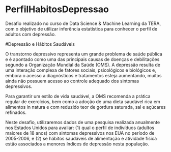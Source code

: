 # PerfilHabitosDepressao
Desafio realizado no curso de Data Science &amp; Machine Learning da TERA, com o objetivo de utilizar inferência estatística para conhecer o perfil de adultos com depressão.  

#Depressão e Hábitos Saudáveis

O transtorno depressivo representa um grande problema de saúde pública e é apontado como uma das principais causas de doenças e debilitações segundo a Organização Mundial da Saúde (OMS). A depressão resulta de uma interação complexa de fatores sociais, psicológicos e biológicos e, embora o acesso a diagnósticos e tratamentos esteja aumentando, muitos ainda não possuem acesso ao controle adequado dos sintomas depressivos.

Para garantir um estilo de vida saudável, a OMS recomenda a prática regular de exercícios, bem como a adoção de uma dieta saudável rica em alimentos in natura e com reduzido teor de gordura saturada, sal e açúcares refinados.

Neste desafio, utilizaremos dados de uma pesquisa realizada anualmente nos Estados Unidos para avaliar:
 (1) qual o perfil de indivíduos (adultos maiores de 18 anos) com sintomas depressivos nos EUA no período de 2005-2006, e 
 (2) se hábitos saudáveis de alimentação e atividade física estão associados a menores índices de depressão nesta população.

